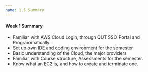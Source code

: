 ```yaml
---
name: 1.5 Summary
---
```


#### Week 1 Summary

- Familiar with AWS Cloud Login, through QUT SSO Portal and Programmatically.
- Set up own IDE and coding environment for the semester
- Basic understanding of the Cloud, the major providers
- Familiar with Course structure, Assessments for the semester.
- Know what an EC2 is, and how to create and terminate one.
